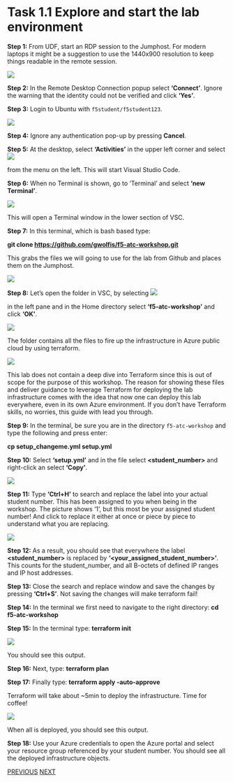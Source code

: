 # Task 1.1 Explore and start the lab environment

**Step 1:** From UDF, start an RDP session to the Jumphost. For modern laptops it might be a suggestion to use the 1440x900 resolution to keep things readable in the remote session.

![](../png/module1/task1_1_p1.png)

    
**Step 2:** In the Remote Desktop Connection popup select **‘Connect’**. Ignore the warning that the identity could not be verified and click **‘Yes’**.

**Step 3:** Login to Ubuntu with ``f5student/f5student123``.

![](../png/module1/task1_1_p2.png)

**Step 4:** Ignore any authentication pop-up by pressing **Cancel**.

**Step 5:** At the desktop, select **‘Activities’** in the upper left corner and select ![](../png/module1/task1_1_p3.png)

from the menu on the left. This will start Visual Studio Code.

**Step 6:** When no Terminal is shown, go to ‘Terminal’ and select **‘new Terminal’**.
 
![](../png/module1/task1_1_p4.png)

This will open a Terminal window in the lower section of VSC.

**Step 7:** In this terminal, which is bash based type: 

**git clone https://github.com/gwolfis/f5-atc-workshop.git**

This grabs the files we will going to use for the lab from Github and places them on the Jumphost.

![](../png/module1/task1_1_p5.png)

**Step 8:** Let’s open the folder in VSC, by selecting ![](../png/module1/task1_1_p6.png)

in the left pane and in the Home directory select **‘f5-atc-workshop’** and click **‘OK’**.

![](../png/module1/task1_1_p7.png)

The folder contains all the files to fire up the infrastructure in Azure public cloud by using terraform.

![](../png/module1/task1_1_p8.png)

This lab does not contain a deep dive into Terraform since this is out of scope for the purpose of this workshop. The reason for showing these files and deliver guidance to leverage Terraform for deploying the lab infrastructure comes with the idea that now one can deploy this lab everywhere, even in its own Azure environment.
If you don’t have Terraform skills, no worries, this guide with lead you through.

**Step 9:** In the terminal, be sure you are in the directory ``f5-atc-workshop`` and type the following and press enter:

**cp setup_changeme.yml setup.yml**

**Step 10:** Select **‘setup.yml’** and in the file select **<student_number>** and right-click an select **‘Copy’**.

![](../png/module1/task1_1_p9.png)

**Step 11:** Type **‘Ctrl+H’** to search and replace the label into your actual student number. This has been assigned to you when being in the workshop. The picture shows ‘1’, but this most be your assigned student number! And click to replace it either at once or piece by piece to understand what you are replacing.
 
![](../png/module1/task1_1_p10.png)

**Step 12:** As a result, you should see that everywhere the label **<student_number>** is replaced by **‘<your_assigned_student_number>’**. This counts for the student_number, and all B-octets of defined IP ranges and IP host addresses.

**Step 13:** Close the search and replace window and save the changes by pressing **‘Ctrl+S’**. Not saving the changes will make terraform fail!

**Step 14:** In the terminal we first need to navigate to the right directory: **cd f5-atc-workshop**

**Step 15:** In the terminal type: **terraform init**
 
![](../png/module1/task1_1_p11.png)

You should see this output.

**Step 16:** Next, type: **terraform plan**

**Step 17:** Finally type: **terraform apply -auto-approve**

Terraform will take about ~5min to deploy the infrastructure. Time for coffee!

![](../png/module1/task1_1_p12.png)

When all is deployed, you should see this output.

**Step 18:** Use your Azure credentials to open the Azure portal and select your resource group referenced by your student number. You should see all the deployed infrastructure objects.

[PREVIOUS](task1_0.md)      [NEXT](task1_2.md)
